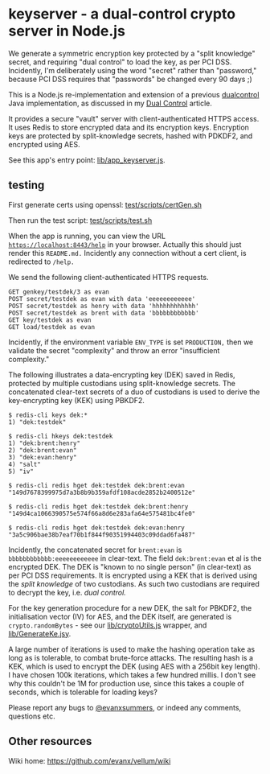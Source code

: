 # keyserver - a dual-control crypto server in Node.js

We generate a symmetric encryption key protected by a "split knowledge" secret, and requiring "dual control" to load the key, as per PCI DSS. Incidently, I'm deliberately using the word "secret" rather than "password," because PCI DSS requires that "passwords" be changed every 90 days ;)

This is a Node.js re-implementation and extension of a previous <a href="https://github.com/evanx/dualcontrol">dualcontrol</a> Java implementation, as discussed in 
my <a href="https://github.com/evanx/vellum/wiki/DualControl">Dual Control</a> article.

It provides a secure "vault" server with client-authenticated HTTPS access. It uses Redis to store encrypted data and its encryption keys. Encryption keys are protected by split-knowledge secrets, hashed with PDKDF2, and encrypted using AES.

See this app's entry point: <a href="https://github.com/evanx/keyserver/blob/master/lib/app_keyserver.js">lib/app_keyserver.js</a>.

## testing 

First generate certs using openssl: [test/scripts/certGen.sh](https://github.com/evanx/keyserver/blob/master/test/scripts/certGen.sh)

Then run the test script: [test/scripts/test.sh](https://github.com/evanx/keyserver/blob/master/test/scripts/test.sh)

When the app is running, you can view the URL <a href="https://localhost:8443/help">`https://localhost:8443/help`</a> in your browser. Actually this should just render this `README.md.` Incidently any connection without a cert client, is redirected to `/help.`


We send the following client-authenticated HTTPS requests.

```shell
GET genkey/testdek/3 as evan
POST secret/testdek as evan with data 'eeeeeeeeeeee'
POST secret/testdek as henry with data 'hhhhhhhhhhhh'
POST secret/testdek as brent with data 'bbbbbbbbbbbb'
GET key/testdek as evan
GET load/testdek as evan

```

Incidently, if the environment variable `ENV_TYPE` is set `PRODUCTION,` then we validate the secret "complexity" and throw an error "insufficient complexity."

The following illustrates a data-encrypting key (DEK) saved in Redis, protected by multiple custodians using split-knowledge secrets. The concatenated clear-text secrets of a duo of custodians is used to derive the key-encrypting key (KEK) using PBKDF2. 

```shell
$ redis-cli keys dek:*
1) "dek:testdek"

$ redis-cli hkeys dek:testdek
1) "dek:brent:henry"
2) "dek:brent:evan"
3) "dek:evan:henry"
4) "salt"
5) "iv"

$ redis-cli redis hget dek:testdek dek:brent:evan
"149d7678399975d7a3b8b9b359afdf108acde2852b2400512e"

$ redis-cli redis hget dek:testdek dek:brent:henry
"149d4ca1066390575e574f66a8d6e283afa64e575481bc4fe0"

$ redis-cli redis hget dek:testdek dek:evan:henry
"3a5c906bae38b7eaf70b1f844f90351994403c09ddad6fa487"
```

Incidently, the concatenated secret for `brent:evan` is `bbbbbbbbbbbb:eeeeeeeeeeee` in clear-text. The field `dek:brent:evan` et al is the encrypted DEK. The DEK is "known to no single person" (in clear-text) as per PCI DSS requirements. It is encrypted using a KEK that is derived using the <i>split knowledge</i> of two custodians. As such two custodians are required to decrypt the key, i.e. <i>dual control.</i>

For the key generation procedure for a new DEK, the salt for PBKDF2, the initialisation vector (IV) for AES, and the DEK itself, are generated is `crypto.randomBytes` - see 
our [lib/cryptoUtils.js](https://github.com/evanx/keyserver/blob/master/lib/cryptoUtils.js) wrapper, and [lib/GenerateKe.jsy](https://github.com/evanx/keyserver/blob/master/lib/GenerateKey.js).

A large number of iterations is used to make the hashing operation take as long as is tolerable, to combat brute-force attacks. The resulting hash is a KEK, which is used to encrypt the DEK (using AES with a 256bit key length). I have chosen 100k iterations, which takes a few hundred millis. I don't see why this couldn't be 1M for production use, since this takes a couple of seconds, which is tolerable for loading keys? 

Please report any bugs to <a href="https://twitter.com/evanxsummers">@evanxsummers</a>, or indeed any comments, questions etc.


## Other resources

Wiki home: https://github.com/evanx/vellum/wiki



